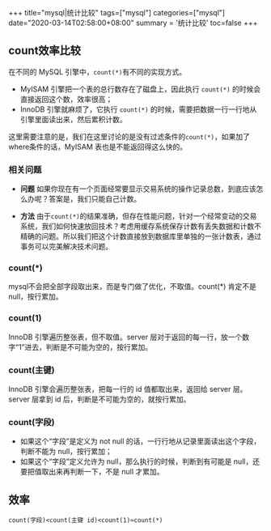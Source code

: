 +++
title="mysql|统计比较"
tags=["mysql"]
categories=["mysql"]
date="2020-03-14T02:58:00+08:00"
summary = '统计比较'
toc=false
+++

count效率比较
-------------

在不同的 MySQL 引擎中，`count(*)`有不同的实现方式。

-	MyISAM 引擎把一个表的总行数存在了磁盘上，因此执行 `count(*)` 的时候会直接返回这个数，效率很高；
-	InnoDB 引擎就麻烦了，它执行 `count(*)` 的时候，需要把数据一行一行地从引擎里面读出来，然后累积计数。

这里需要注意的是，我们在这里讨论的是没有过滤条件的`count(*)`，如果加了where条件的话，MyISAM 表也是不能返回得这么快的。

### 相关问题

-	**问题** 如果你现在有一个页面经常要显示交易系统的操作记录总数，到底应该怎么办呢？答案是，我们只能自己计数。

-	**方法** 由于`count(*)`的结果准确，但存在性能问题，针对一个经常变动的交易系统，我们如何快速放回技术？考虑用缓存系统保存计数有丢失数据和计数不精确的问题。所以我们把这个计数直接放到数据库里单独的一张计数表，通过事务可以完美解决技术问题。

### count(*)

mysql不会把全部字段取出来，而是专门做了优化，不取值。count(*) 肯定不是 null，按行累加。

### count(1)

InnoDB 引擎遍历整张表，但不取值。server 层对于返回的每一行，放一个数字“1”进去，判断是不可能为空的，按行累加。

### count(主键)

InnoDB 引擎会遍历整张表，把每一行的 id 值都取出来，返回给 server 层。server 层拿到 id 后，判断是不可能为空的，就按行累加。

### count(字段)

-	如果这个“字段”是定义为 not null 的话，一行行地从记录里面读出这个字段，判断不能为 null，按行累加；
-	如果这个“字段”定义允许为 null，那么执行的时候，判断到有可能是 null，还要把值取出来再判断一下，不是 null 才累加。

效率
----

`count(字段)<count(主键 id)<count(1)≈count(*)`

